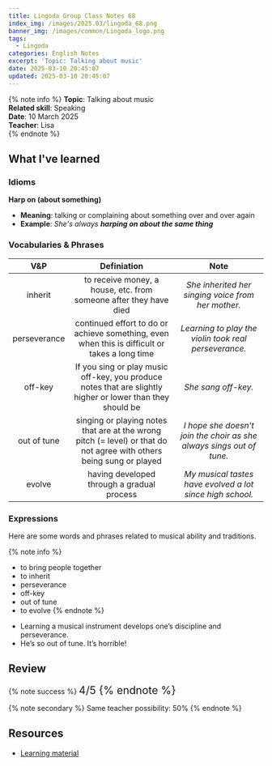 ```yaml
---
title: Lingoda Group Class Notes 68
index_img: /images/2025.03/lingoda_68.png
banner_img: /images/common/Lingoda_logo.png
tags:
  - Lingoda
categories: English Notes
excerpt: 'Topic: Talking about music'
date: 2025-03-10 20:45:07
updated: 2025-03-10 20:45:07
---
```


{% note info %}
**Topic**: Talking about music  
**Related skill**: Speaking   
**Date**: 10 March 2025  
**Teacher**: Lisa  
{% endnote %}

## What I've learned

### Idioms
**Harp on (about something)**

- **Meaning**: talking or complaining about something over and over again
- **Example**: *She's always **harping on about the same thing***

### Vocabularies & Phrases

|     V&P      |                                                     Definiation                                                      |                                 Note                                 |
| :----------: | :------------------------------------------------------------------------------------------------------------------: | :------------------------------------------------------------------: |
|   inherit    |                          to receive money, a house, etc. from someone after they have died                           |          *She inherited her singing voice from her mother.*          |
| perseverance |            continued effort to do or achieve something, even when this is difficult or takes a long time             |        *Learning to play the violin took real perseverance.*         |
|   off-key    |      If you sing or play music off-key, you produce notes that are slightly higher or lower than they should be      |                         *She sang off-key.*                          |
| out of tune  | singing or playing notes that are at the wrong pitch (= level) or that do not agree with others being sung or played | *I hope she doesn't join the choir as she always sings out of tune.* |
|    evolve    |                                      having developed through a gradual process                                      |      *My musical tastes have evolved a lot since high school.*       |

### Expressions

Here are some words and phrases related to musical ability and traditions.  

{% note info %}
* to bring people together
* to inherit
* perseverance
* off-key
* out of tune
* to evolve
{% endnote %}

- Learning a musical instrument develops one’s discipline and perseverance.
- He’s so out of tune. It’s horrible!

## Review

{% note success %}
<span style="font-size:1.5em;">
4/5
<span>
{% endnote %}

{% note secondary %}
<span style="font-size:1em;">
Same teacher possibility: 50%
<span>
{% endnote %}

## Resources
- [Learning material](https://learn.lingoda.com/english/learning-materials/679fb18c934f5/source/download)
